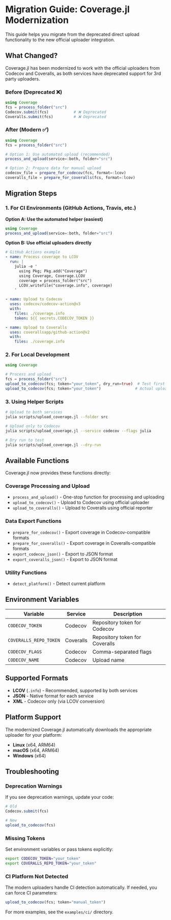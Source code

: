 # Migration Guide: Coverage.jl Modernization

This guide helps you migrate from the deprecated direct upload functionality to the new official uploader integration.

## What Changed?

Coverage.jl has been modernized to work with the official uploaders from Codecov and Coveralls, as both services have deprecated support for 3rd party uploaders.

### Before (Deprecated ❌)
```julia
using Coverage
fcs = process_folder("src")
Codecov.submit(fcs)           # ❌ Deprecated
Coveralls.submit(fcs)         # ❌ Deprecated
```

### After (Modern ✅)
```julia
using Coverage
fcs = process_folder("src")

# Option 1: Use automated upload (recommended)
process_and_upload(service=:both, folder="src")

# Option 2: Prepare data for manual upload
codecov_file = prepare_for_codecov(fcs, format=:lcov)
coveralls_file = prepare_for_coveralls(fcs, format=:lcov)
```

## Migration Steps

### 1. For CI Environments (GitHub Actions, Travis, etc.)

**Option A: Use the automated helper (easiest)**

```julia
using Coverage
process_and_upload(service=:both, folder="src")
```

**Option B: Use official uploaders directly**
```yaml
# GitHub Actions example
- name: Process coverage to LCOV
  run: |
    julia -e '
      using Pkg; Pkg.add("Coverage")
      using Coverage, Coverage.LCOV
      coverage = process_folder("src")
      LCOV.writefile("coverage.info", coverage)
    '

- name: Upload to Codecov
  uses: codecov/codecov-action@v3
  with:
    files: ./coverage.info
    token: ${{ secrets.CODECOV_TOKEN }}

- name: Upload to Coveralls
  uses: coverallsapp/github-action@v2
  with:
    files: ./coverage.info
```

### 2. For Local Development

```julia
using Coverage

# Process and upload
fcs = process_folder("src")
upload_to_codecov(fcs; token="your_token", dry_run=true)  # Test first
upload_to_codecov(fcs; token="your_token")               # Actual upload
```

### 3. Using Helper Scripts

```bash
# Upload to both services
julia scripts/upload_coverage.jl --folder src

# Upload only to Codecov
julia scripts/upload_coverage.jl --service codecov --flags julia

# Dry run to test
julia scripts/upload_coverage.jl --dry-run
```

## Available Functions

Coverage.jl now provides these functions directly:

### Coverage Processing and Upload
- `process_and_upload()` - One-stop function for processing and uploading
- `upload_to_codecov()` - Upload to Codecov using official uploader
- `upload_to_coveralls()` - Upload to Coveralls using official reporter

### Data Export Functions
- `prepare_for_codecov()` - Export coverage in Codecov-compatible formats
- `prepare_for_coveralls()` - Export coverage in Coveralls-compatible formats
- `export_codecov_json()` - Export to JSON format
- `export_coveralls_json()` - Export to JSON format

### Utility Functions
- `detect_platform()` - Detect current platform

## Environment Variables

| Variable | Service | Description |
|----------|---------|-------------|
| `CODECOV_TOKEN` | Codecov | Repository token for Codecov |
| `COVERALLS_REPO_TOKEN` | Coveralls | Repository token for Coveralls |
| `CODECOV_FLAGS` | Codecov | Comma-separated flags |
| `CODECOV_NAME` | Codecov | Upload name |

## Supported Formats

- **LCOV** (`.info`) - Recommended, supported by both services
- **JSON** - Native format for each service
- **XML** - Codecov only (via LCOV conversion)

## Platform Support

The modernized Coverage.jl automatically downloads the appropriate uploader for your platform:
- **Linux** (x64, ARM64)
- **macOS** (x64, ARM64)
- **Windows** (x64)

## Troubleshooting

### Deprecation Warnings
If you see deprecation warnings, update your code:

```julia
# Old
Codecov.submit(fcs)

# New
upload_to_codecov(fcs)
```

### Missing Tokens
Set environment variables or pass tokens explicitly:
```bash
export CODECOV_TOKEN="your_token"
export COVERALLS_REPO_TOKEN="your_token"
```

### CI Platform Not Detected
The modern uploaders handle CI detection automatically. If needed, you can force CI parameters:
```julia
upload_to_codecov(fcs; token="manual_token")
```

For more examples, see the `examples/ci/` directory.
